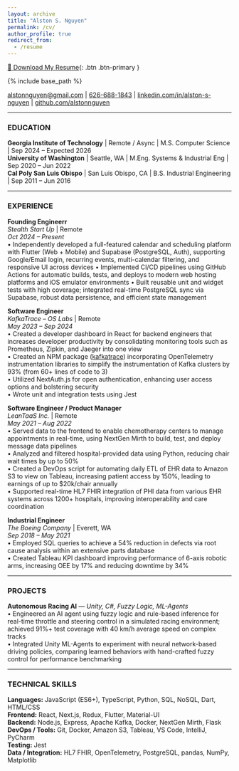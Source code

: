 ```yaml
---
layout: archive
title: "Alston S. Nguyen"
permalink: /cv/
author_profile: true
redirect_from:
  - /resume
---
```


[📄 Download My Resume](../assets/resume/Alston_Nguyen_Resume.pdf){: .btn .btn-primary }

{% include base_path %}

[alstonnguyen@gmail.com](mailto:alstonnguyen@gmail.com) | [626-688-1843](tel:6266881843) | [linkedin.com/in/alston-s-nguyen](https://linkedin.com/in/alston-s-nguyen) | [github.com/alstonnguyen](https://github.com/alstonnguyen)

---

### EDUCATION

**Georgia Institute of Technology** | Remote / Async | M.S. Computer Science | Sep 2024 – Expected 2026  
**University of Washington** | Seattle, WA | M.Eng. Systems & Industrial Eng | Sep 2020 – Jun 2022  
**Cal Poly San Luis Obispo** | San Luis Obispo, CA | B.S. Industrial Engineering | Sep 2011 – Jun 2016

---

### EXPERIENCE

**Founding Engineerr**  
*Stealth Start Up* | Remote  
*Oct 2024 – Present*  
• Independently developed a full-featured calendar and scheduling platform with Flutter (Web + Mobile) and
Supabase (PostgreSQL, Auth), supporting Google/Email login, recurring events, multi-calendar filtering, and
responsive UI across devices
• Implemented CI/CD pipelines using GitHub Actions for automatic builds, tests, and deploys to modern web
hosting platforms and iOS emulator environments
• Built reusable unit and widget tests with high coverage; integrated real-time PostgreSQL sync via Supabase,
robust data persistence, and efficient state management

**Software Engineer**  
*KafkaTrace – OS Labs* | Remote  
*May 2023 – Sep 2024*  
• Created a developer dashboard in React for backend engineers that increases developer productivity by consolidating monitoring tools such as Prometheus, Zipkin, and Jaeger into one view  
• Created an NPM package ([kafkatrace](https://www.npmjs.com/package/kafkatrace)) incorporating OpenTelemetry instrumentation libraries to simplify the instrumentation of Kafka clusters by 93% (from 60+ lines of code to 3)  
• Utilized NextAuth.js for open authentication, enhancing user access options and bolstering security  
• Wrote unit and integration tests using Jest

**Software Engineer / Product Manager**  
*LeanTaaS Inc.* | Remote  
*May 2021 – Aug 2022*  
• Served data to the frontend to enable chemotherapy centers to manage appointments in real-time, using NextGen Mirth to build, test, and deploy message data pipelines  
• Analyzed and filtered hospital-provided data using Python, reducing chair wait times by up to 50%  
• Created a DevOps script for automating daily ETL of EHR data to Amazon S3 to view on Tableau, increasing patient access by 150%, leading to earnings of up to $20k/chair annually  
• Supported real-time HL7 FHIR integration of PHI data from various EHR systems across 1200+ hospitals, improving interoperability and care coordination

**Industrial Engineer**  
*The Boeing Company* | Everett, WA  
*Sep 2018 – May 2021*  
• Employed SQL queries to achieve a 54% reduction in defects via root cause analysis within an extensive parts database  
• Created Tableau KPI dashboard improving performance of 6-axis robotic arms, increasing OEE by 17% and reducing downtime by 34%

---

### PROJECTS

**Autonomous Racing AI** — *Unity, C#, Fuzzy Logic, ML-Agents*  
• Engineered an AI agent using fuzzy logic and rule-based inference for real-time throttle and steering control in a simulated racing environment; achieved 91%+ test coverage with 40 km/h average speed on complex tracks  
• Integrated Unity ML-Agents to experiment with neural network-based driving policies, comparing learned behaviors with hand-crafted fuzzy control for performance benchmarking

---

### TECHNICAL SKILLS

**Languages:** JavaScript (ES6+), TypeScript, Python, SQL, NoSQL, Dart, HTML/CSS  
**Frontend:** React, Next.js, Redux, Flutter, Material-UI  
**Backend:** Node.js, Express, Apache Kafka, Docker, NextGen Mirth, Flask  
**DevOps / Tools:** Git, Docker, Amazon S3, Tableau, VS Code, IntelliJ, PyCharm  
**Testing:** Jest  
**Data / Integration:** HL7 FHIR, OpenTelemetry, PostgreSQL, pandas, NumPy, Matplotlib
